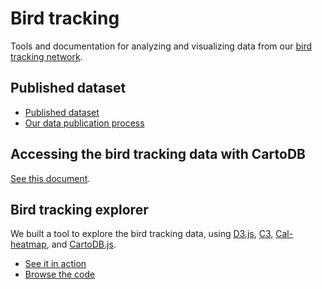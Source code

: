 # Bird tracking

Tools and documentation for analyzing and visualizing data from our [bird tracking network](http://lifewatch.inbo.be/blog/tag/bird-tracking.html).

## Published dataset

* [Published dataset](http://doi.org/10.15468/02omly)
* [Our data publication process](https://github.com/inbo/data-publication/tree/master/datasets/bird-tracking-gull-occurrences)

## Accessing the bird tracking data with CartoDB

[See this document](cartodb/README.md).

## Bird tracking explorer

We built a tool to explore the bird tracking data, using [D3.js](http://d3js.org/), [C3](http://c3js.org), [Cal-heatmap](http://kamisama.github.io/cal-heatmap/), and [CartoDB.js](http://developers.cartodb.com/documentation/cartodb-js.html).

* [See it in action](http://inbo.github.io/bird-tracking/explorer/index.html)
* [Browse the code](explorer/)
